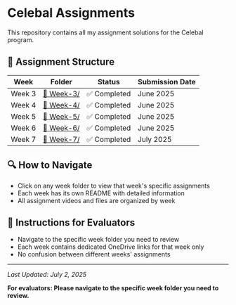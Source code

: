 # Celebal Assignments

This repository contains all my assignment solutions for the Celebal program.

## 📁 Assignment Structure

| Week   | Folder            | Status         | Submission Date |
|--------|-------------------|---------------|-----------------|
| Week 3 | [📂 Week-3/](./Week-3/) | ✅ Completed | June 2025      |
| Week 4 | [📂 Week-4/](./Week-4/) | ✅ Completed | June 2025      |
| Week 5 | [📂 Week-5/](./Week-5/) | ✅ Completed | June 2025      |
| Week 6 | [📂 Week-6/](./Week-6/) | ✅ Completed | June 2025      |
| Week 7 | [📂 Week-7/](./Week-7/) | ✅ Completed | July 2025      |

## 🔍 How to Navigate
- Click on any week folder to view that week's specific assignments
- Each week has its own README with detailed information
- All assignment videos and files are organized by week

## 📖 Instructions for Evaluators
- Navigate to the specific week folder you need to review
- Each week contains dedicated OneDrive links for that week only
- No confusion between different weeks' assignments

---
*Last Updated: July 2, 2025*

**For evaluators: Please navigate to the specific week folder you need to review.**
